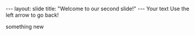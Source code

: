 --- layout: slide title: "Welcome to our second slide!" --- Your text Use the left arrow to go back!



something new
